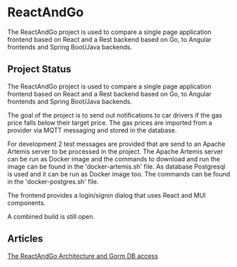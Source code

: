 # ReactAndGo

The ReactAndGo project is used to compare a single page application frontend based on React and a Rest backend based on Go, to Angular frontends and Spring Boot/Java backends. 

## Project Status

The ReactAndGo project is used to compare a single page application frontend based on React and a Rest backend based on Go, to Angular frontends and Spring Boot/Java backends. 

The goal of the project is to send out notifications to car drivers if the gas price falls below their target price. The gas prices are imported from a provider via MQTT messaging and stored in the database. 

For development 2 test messages are provided that are send to an Apache Artemis server to be processed in the project. The Apache Artemis server can be run as Docker image and the commands to download and run the image can be found in the 'docker-artemis.sh' file. As database Postgresql is used and it can be run as Docker image too. The commands can be found in the 'docker-postgres.sh' file.

The frontend provides a login/signin dialog that uses React and MUI components.

A combined build is still open.

## Articles
[The ReactAndGo Architecture and Gorm DB access](https://angular2guy.wordpress.com/2023/02/26/the-reactandgo-architecture-and-gorm-db-access/)
